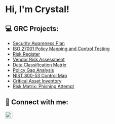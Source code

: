 <h1>Hi, I'm Crystal! </h1>

<h2>💻 GRC Projects:</h2>

  - [Security Awareness Plan](https://github.com/cdburt0n/Security-Awareness-Plan)
  - [ISO 27001 Policy Mapping and Control Testing](https://github.com/cdburt0n/ISO-27001-Policy-Mapping-Control-Testing)
  - [Risk Register](https://docs.google.com/spreadsheets/d/1NwcoYwrJ6voAk9D-ibPE8-_esw5yL7b9mFGPFv196Yc/edit?usp=sharing)
  - [Vendor Risk Assessment](https://github.com/cdburt0n)
  - [Data Classification Matrix](https://github.com/cdburt0n)
  - [Policy Gap Analysis](https://github.com/cdburt0n)
  - [NIST 800-53 Control Map](https://github.com/cdburt0n)
  - [Critical Asset Inventory](https://github.com/cdburt0n)
  - [Risk Matrix: Phishing Attempt](https://github.com/cdburt0n)
  

<h2> 🤳 Connect with me:</h2>


[<img align="left" alt="JoshMadakor | LinkedIn" width="22px" src="https://cdn.jsdelivr.net/npm/simple-icons@v3/icons/linkedin.svg" />][linkedin]


[linkedin]: https://linkedin.com/in/crystalburt0n

<!--
**cdburt0n/cdburt0n** is a ✨ _special_ ✨ repository because its `README.md` (this file) appears on your GitHub profile.

Here are some ideas to get you started:

- 🔭 I’m currently working on ...
- 🌱 I’m currently learning ...
- 👯 I’m looking to collaborate on ...
- 🤔 I’m looking for help with ...
- 💬 Ask me about ...
- 📫 How to reach me: ...
- 😄 Pronouns: ...
- ⚡ Fun fact: ...
-->
